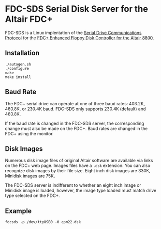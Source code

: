 # FDC-SDS Serial Disk Server for the Altair FDC+

FDC-SDS is a Linux implentation of the [Serial Drive Communications Protocol](https://deramp.com/downloads/altair/hardware/fdc+/FDC%20Serial%20Server%20Protocol.txt) for the [FDC+ Enhanced Floppy Disk Controller for the Altair 8800](https://deramp.com/fdc_plus.html).

## Installation
```
./autogen.sh
./configure
make
make install
```

## Baud Rate
The FDC+ serial drive can operate at one of three baud rates: 403.2K, 460.8K, or 230.4K baud. FDC-SDS only supports 230.4K (default) and 460.8K.

If the baud rate is changed in the FDC-SDS server, the corresponding change must also be made on the FDC+. Baud rates are changed in the FDC+ using the monitor.

## Disk Images
Numerous disk image files of original Altair software are available via links on the FDC+ web page. Images files have a `.dsk` extension. You can also recognize disk images by their file size. Eight inch disk images are 330K, Minidisk images are 75K.

The FDC-SDS server is indifferent to whether an eight inch image or Minidisk image is loaded, however, the image type loaded must match drive type selected on the FDC+.

## Example
`fdcsds -p /dev/ttyUSB0 -0 cpm22.dsk`
